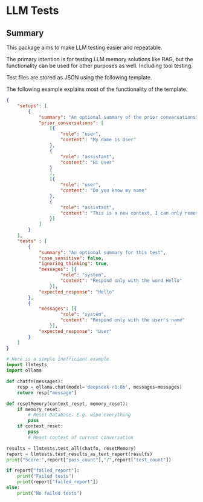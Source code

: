 # LLM Tests

## Summary
This package aims to make LLM testing easier and repeatable.

The primary intention is for testing LLM memory solutions like RAG, but the functionality can be used for other purposes as well. Including tool testing.

Test files are stored as JSON using the following template.

The following example explains most of the functionality of the template.

```JSON
{
    "setups": [
        {
            "summary": "An optional summary of the prior conversations",
            "prior_conversations": [
                [{
                    "role": "user",
                    "content": "My name is User"
                },
                {
                    "role": "assistant",
                    "content": "Hi User"
                }
                ],
                [{
                    "role": "user",
                    "content": "Do you know my name"
                },
                {
                    "role": "assistant",
                    "content": "This is a new context, I can only remember across contexts with external tools"
                }]
            ]
        }
    ], 
    "tests" : [
        {
            "summary": "An optional summary for this test",
            "case_sensitive": false,
            "ignoring_thinking": true,
            "messages": [{
                    "role": "system",
                    "content": "Respond only with the word Hello"
                }],
            "expected_response": "Hello"
        },
        {
            "messages": [{
                    "role": "system",
                    "content": "Respond only with the user's name"
                }],
            "expected_response": "User"
        }
    ]
}
```

```python
# Here is a simple inefficient example
import llmtests
import ollama

def chatfn(messages):
    resp = ollama.chat(model='deepseek-r1:8b', messages=messages)
    return resp["message"]

def resetMemory(context_reset, memory_reset):
    if memory_reset:
        # Reset Database. E.g. wipe everything
        pass
    if context_reset:
        pass
        # Reset context of current conversation

results = llmtests.test_all(chatfn, resetMemory)
report = llmtests.test_results_as_text_report(results)
print("Score:",report["pass_count"],"/",report["test_count"])

if report["failed_report"]:
    print("Failed tests")
    print(report["failed_report"])
else:
    print("No failed tests")
```